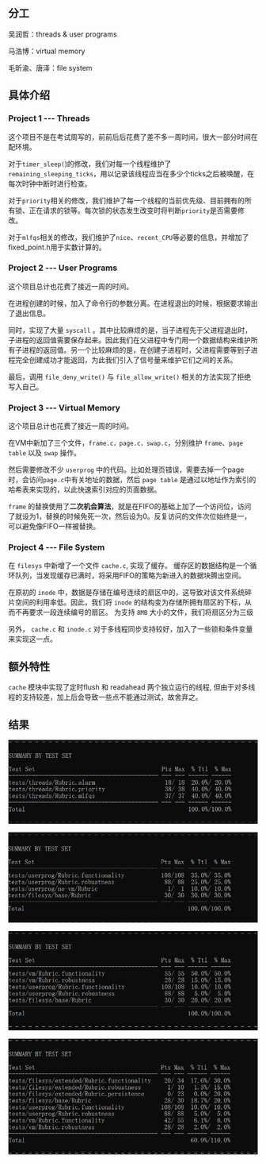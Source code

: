 ## 分工

吴润哲：threads & user programs

马浩博：virtual memory

毛昕渝、唐泽：file system

## 具体介绍

### Project 1 --- Threads

这个项目不是在考试周写的，前前后后花费了差不多一周时间，很大一部分时间在配环境。

对于``timer_sleep(``)的修改，我们对每一个线程维护了``remaining_sleeping_ticks``，用以记录该线程应当在多少个ticks之后被唤醒，在每次时钟中断时进行检查。

对于``priority``相关的修改，我们维护了每一个线程的当前优先级、目前拥有的所有锁、正在请求的锁等。每次锁的状态发生改变时将判断``priority``是否需要修改。

对于``mlfqs``相关的修改，我们维护了``nice``、``recent_CPU``等必要的信息，并增加了fixed_point.h用于实数计算的。

### Project 2 --- User Programs

这个项目总计也花费了接近一周的时间。

在进程创建的时候，加入了命令行的参数分离。在进程退出的时候，根据要求输出了退出信息。

同时，实现了大量 ``syscall`` 。其中比较麻烦的是，当子进程先于父进程退出时，子进程的返回值需要保存起来。因此我们在父进程中专门用一个数据结构来维护所有子进程的返回值。另一个比较麻烦的是，在创建子进程时，父进程需要等到子进程完全创建成功才能返回，为此我们引入了信号量来维护它们之间的关系。

最后，调用 ``file_deny_write()`` 与 ``file_allow_write()`` 相关的方法实现了拒绝写入自己。

### Project 3 --- Virtual Memory

这个项目总计也花费了接近一周的时间。

在VM中新加了三个文件，``frame.c，page.c，swap.c``，分别维护 ``frame``、``page table`` 以及 ``swap`` 操作。

然后需要修改不少 ``userprog`` 中的代码。比如处理页错误，需要去掉一个page时，会访问``page.c``中有关地址的数据，然后 ``page table`` 是通过以地址作为索引的哈希表来实现的，以此快速索引对应的页面数据。

``frame`` 的替换使用了**二次机会算法**，就是在FIFO的基础上加了一个访问位，访问了就设为1，替换的时候免死一次，然后设为0。反复访问的文件次位始终是一，可以避免像FIFO一样被替换。

### Project 4 --- File System

在 ``filesys`` 中新增了一个文件 ``cache.c``, 实现了缓存。
缓存区的数据结构是一个循环队列，当发现缓存已满时，将采用FIFO的策略为新进入的数据块腾出空间。

在原初的 ``inode`` 中，数据是存储在编号连续的扇区中的，这导致对该文件系统碎片空间的利用率低。因此，我们将 ``inode`` 的结构变为存储所拥有扇区的下标，从而不再要求一段连续编号的扇区。
为支持 ``8MB`` 大小的文件，我们将扇区分为三级

另外， ``cache.c`` 和 ``inode.c`` 对于多线程同步支持较好，加入了一些锁和条件变量来实现这一点。


## 额外特性

``cache`` 模块中实现了定时flush 和 readahead 两个独立运行的线程, 但由于对多线程的支持较差，加上后会导致一些点不能通过测试，故舍弃之。

## 结果

![threads](asset/threads_result.PNG)

![userprog](asset/userprog_result.PNG)

![vm](asset/vm_result.PNG)

![filesys](asset/filesys_result.PNG)